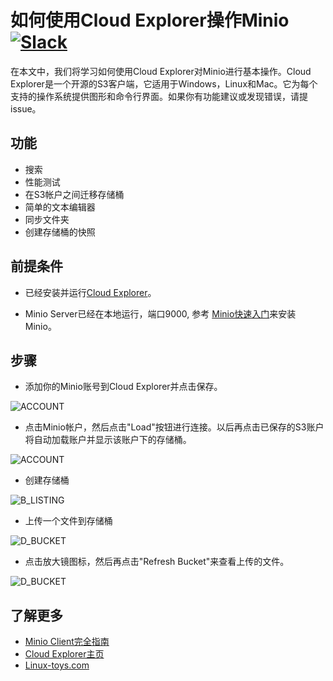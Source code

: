# 如何使用Cloud Explorer操作Minio [![Slack](https://slack.minio.io/slack?type=svg)](https://slack.minio.io)

在本文中，我们将学习如何使用Cloud Explorer对Minio进行基本操作。Cloud Explorer是一个开源的S3客户端，它适用于Windows，Linux和Mac。它为每个支持的操作系统提供图形和命令行界面。如果你有功能建议或发现错误，请提issue。

## 功能

* 搜索
* 性能测试
* 在S3帐户之间迁移存储桶
* 简单的文本编辑器
* 同步文件夹
* 创建存储桶的快照

## 前提条件

- 已经安装并运行[Cloud Explorer](https://github.com/rusher81572/cloudExplorer)。

- Minio Server已经在本地运行，端口9000, 参考 [Minio快速入门](https://docs.minio.io/docs/minio-quickstart-guide)来安装Minio。


## 步骤

- 添加你的Minio账号到Cloud Explorer并点击保存。

![ACCOUNT](https://raw.githubusercontent.com/minio/cookbook/master/docs/screenshots/cloudexplorer/cloudexplorer-1.png)

- 点击Minio帐户，然后点击"Load"按钮进行连接。以后再点击已保存的S3账户将自动加载账户并显示该账户下的存储桶。

![ACCOUNT](https://raw.githubusercontent.com/minio/cookbook/master/docs/screenshots/cloudexplorer/cloudexplorer-2.png)

- 创建存储桶

![B_LISTING](https://raw.githubusercontent.com/minio/cookbook/master/docs/screenshots/cloudexplorer/cloudexplorer-3.png)

- 上传一个文件到存储桶

![D_BUCKET](https://raw.githubusercontent.com/minio/cookbook/master/docs/screenshots/cloudexplorer/cloudexplorer-4.png)

- 点击放大镜图标，然后再点击"Refresh Bucket"来查看上传的文件。

![D_BUCKET](https://raw.githubusercontent.com/minio/cookbook/master/docs/screenshots/cloudexplorer/cloudexplorer-6.png)


## 了解更多

- [Minio Client完全指南](https://docs.minio.io/docs/minio-client-complete-guide)
- [Cloud Explorer主页](https://github.com/rusher81572/cloudExplorer)
- [Linux-toys.com](https://www.linux-toys.com/?page_id=211)
